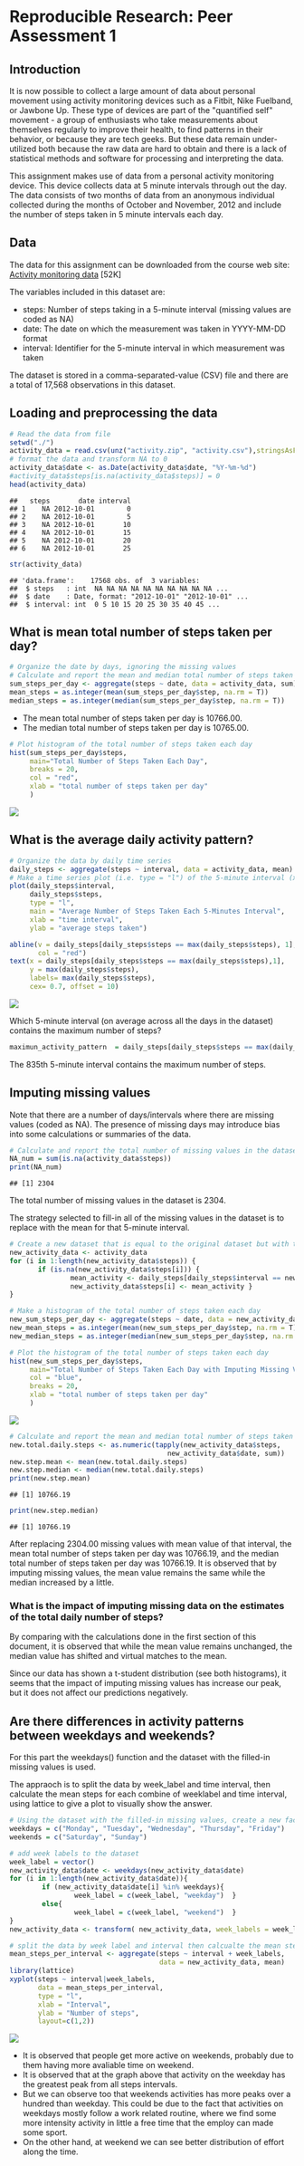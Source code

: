 # Reproducible Research: Peer Assessment 1



## Introduction

It is now possible to collect a large amount of data about personal movement using activity monitoring devices such as a Fitbit, Nike Fuelband, or Jawbone Up. These type of devices are part of the "quantified self" movement - a group of enthusiasts who take measurements about themselves regularly to improve their health, to find patterns in their behavior, or because they are tech geeks. But these data remain under-utilized both because the raw data are hard to obtain and there is a lack of statistical methods and software for processing and interpreting the data.

This assignment makes use of data from a personal activity monitoring device. This device collects data at 5 minute intervals through out the day. The data consists of two months of data from an anonymous individual collected during the months of October and November, 2012 and include the number of steps taken in 5 minute intervals each day.

## Data

The data for this assignment can be downloaded from the course web site: [Activity monitoring data](https://d396qusza40orc.cloudfront.net/repdata%2Fdata%2Factivity.zip) [52K]

The variables included in this dataset are:

- steps: Number of steps taking in a 5-minute interval (missing values are coded as NA)
- date: The date on which the measurement was taken in YYYY-MM-DD format
- interval: Identifier for the 5-minute interval in which measurement was taken

The dataset is stored in a comma-separated-value (CSV) file and there are a total of 17,568 observations in this dataset.

## Loading and preprocessing the data

```r
# Read the data from file
setwd("./")  
activity_data = read.csv(unz("activity.zip", "activity.csv"),stringsAsFactors = F)
# format the data and transform NA to 0
activity_data$date <- as.Date(activity_data$date, "%Y-%m-%d")
#activity_data$steps[is.na(activity_data$steps)] = 0
head(activity_data)
```

```
##   steps       date interval
## 1    NA 2012-10-01        0
## 2    NA 2012-10-01        5
## 3    NA 2012-10-01       10
## 4    NA 2012-10-01       15
## 5    NA 2012-10-01       20
## 6    NA 2012-10-01       25
```

```r
str(activity_data)
```

```
## 'data.frame':	17568 obs. of  3 variables:
##  $ steps   : int  NA NA NA NA NA NA NA NA NA NA ...
##  $ date    : Date, format: "2012-10-01" "2012-10-01" ...
##  $ interval: int  0 5 10 15 20 25 30 35 40 45 ...
```

## What is mean total number of steps taken per day?

```r
# Organize the date by days, ignoring the missing values
# Calculate and report the mean and median total number of steps taken per day
sum_steps_per_day <- aggregate(steps ~ date, data = activity_data, sum)
mean_steps = as.integer(mean(sum_steps_per_day$step, na.rm = T))
median_steps = as.integer(median(sum_steps_per_day$step, na.rm = T))
```
- The mean total number of steps taken per day is 10766.00.  
- The median total number of steps taken per day is 10765.00.


```r
# Plot histogram of the total number of steps taken each day
hist(sum_steps_per_day$steps, 
     main="Total Number of Steps Taken Each Day",
     breaks = 20,
     col = "red",
     xlab = "total number of steps taken per day"
     ) 
```

![](PA1_template_files/figure-html/unnamed-chunk-3-1.png) 

## What is the average daily activity pattern?

```r
# Organize the data by daily time series
daily_steps <- aggregate(steps ~ interval, data = activity_data, mean)
# Make a time series plot (i.e. type = "l") of the 5-minute interval (x-axis) and the average number of steps taken, averaged across all days (y-axis)
plot(daily_steps$interval, 
     daily_steps$steps,
     type = "l",
     main = "Average Number of Steps Taken Each 5-Minutes Interval",
     xlab = "time interval",
     ylab = "average steps taken")

abline(v = daily_steps[daily_steps$steps == max(daily_steps$steps), 1], 
       col = "red")
text(x = daily_steps[daily_steps$steps == max(daily_steps$steps),1],
     y = max(daily_steps$steps),
     labels= max(daily_steps$steps),
     cex= 0.7, offset = 10)
```

![](PA1_template_files/figure-html/unnamed-chunk-4-1.png) 

Which 5-minute interval (on average across all the days in the dataset) contains the maximum number of steps?

```r
maximun_activity_pattern  = daily_steps[daily_steps$steps == max(daily_steps$steps),1]
```
The 835th 5-minute interval contains the maximum number of steps.

## Imputing missing values
Note that there are a number of days/intervals where there are missing values (coded as NA). The presence of missing days may introduce bias into some calculations or summaries of the data.


```r
# Calculate and report the total number of missing values in the dataset (i.e. the total number of rows with NAs)
NA_num = sum(is.na(activity_data$steps))
print(NA_num)
```

```
## [1] 2304
```
The total number of missing values in the dataset is 2304.

The strategy selected to fill-in all of the missing values in the dataset is to replace with the mean for that 5-minute interval.

```r
# Create a new dataset that is equal to the original dataset but with the missing data filled-in
new_activity_data <- activity_data
for (i in 1:length(new_activity_data$steps)) {
       if (is.na(new_activity_data$steps[i])) {
               mean_activity <- daily_steps[daily_steps$interval == new_activity_data$interval[i], 2]
               new_activity_data$steps[i] <- mean_activity }        
}

# Make a histogram of the total number of steps taken each day
new_sum_steps_per_day <- aggregate(steps ~ date, data = new_activity_data, sum)
new_mean_steps = as.integer(mean(new_sum_steps_per_day$step, na.rm = T))
new_median_steps = as.integer(median(new_sum_steps_per_day$step, na.rm = T))

# Plot the histogram of the total number of steps taken each day
hist(new_sum_steps_per_day$steps, 
     main="Total Number of Steps Taken Each Day with Imputing Missing Values",
     col = "blue",
     breaks = 20,
     xlab = "total number of steps taken per day"
     ) 
```

![](PA1_template_files/figure-html/unnamed-chunk-7-1.png) 


```r
# Calculate and report the mean and median total number of steps taken per day
new.total.daily.steps <- as.numeric(tapply(new_activity_data$steps, 
                                       new_activity_data$date, sum))
new.step.mean <- mean(new.total.daily.steps)
new.step.median <- median(new.total.daily.steps)
print(new.step.mean)
```

```
## [1] 10766.19
```

```r
print(new.step.median)
```

```
## [1] 10766.19
```

After replacing 2304.00 missing values with mean value of that interval, the mean total number of steps taken per day was 10766.19, and the median total number of steps taken per day was 10766.19. 
It is observed that by imputing missing values, the mean value remains the same while the median increased by a little.

### What is the impact of imputing missing data on the estimates of the total daily number of steps?

By comparing with the calculations done in the first section of this document, it is observed that while the mean value remains unchanged, the median value has shifted and virtual matches to the mean.

Since our data has shown a t-student distribution (see both histograms), it seems that the impact of imputing missing values has increase our peak, but it does not affect our predictions negatively. 

## Are there differences in activity patterns between weekdays and weekends?
For this part the weekdays() function and the dataset with the filled-in missing values is used.

The appraoch is to split the data by week_label and time interval, then calculate the mean steps for each combine of weeklabel and time interval, using lattice to give a plot to visually show the answer.



```r
# Using the dataset with the filled-in missing values, create a new factor variable in the dataset with two levels - "weekday" and "weekend" indicating whether a given date is a weekday or weekend day.
weekdays = c("Monday", "Tuesday", "Wednesday", "Thursday", "Friday")
weekends = c("Saturday", "Sunday")

# add week labels to the dataset
week_label = vector()
new_activity_data$date <- weekdays(new_activity_data$date)
for (i in 1:length(new_activity_data$date)){
        if (new_activity_data$date[i] %in% weekdays){
                week_label = c(week_label, "weekday")  }
        else{
                week_label = c(week_label, "weekend")  }
}
new_activity_data <- transform( new_activity_data, week_labels = week_label)

# split the data by week label and interval then calcualte the mean steps, and plot
mean_steps_per_interval <- aggregate(steps ~ interval + week_labels, 
                                     data = new_activity_data, mean)
library(lattice)
xyplot(steps ~ interval|week_labels, 
       data = mean_steps_per_interval,
       type = "l",
       xlab = "Interval",
       ylab = "Number of steps",
       layout=c(1,2))
```

![](PA1_template_files/figure-html/unnamed-chunk-9-1.png) 

- It is observed that people get more active on weekends, probably due to them having more avaliable time on weekend.
- It is observed that at the graph above that activity on the weekday has the greatest peak from all steps intervals. 
- But we can observe too that weekends activities has more peaks over a hundred than weekday. This could be due to the fact that activities on weekdays mostly follow a work related routine, where we find some more intensity activity in little a free time that the employ can made some sport. 
- On the other hand, at weekend we can see better distribution of effort along the time.

